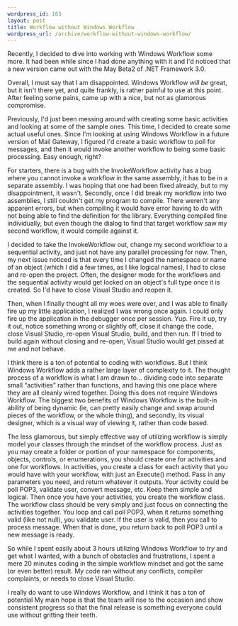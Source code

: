 ```yaml
--- 
wordpress_id: 163
layout: post
title: Workflow without Windows Workflow
wordpress_url: /archive/workflow-without-windows-workflow/
---
```


<p>Recently, I decided to dive into working with Windows Workflow some more.  It had been while since I had done anything with it and I'd noticed that a new version came out with the May Beta2 of .NET Framework 3.0.</p>

<p>Overall, I must say that I am disappointed.  Windows Workflow <em>will be</em> great, but it isn't there yet, and quite frankly, is rather painful to use at this point.  After feeling some pains, came up with a nice, but not as glamorous compromise.</p>

<p>Previously, I'd just been messing around with creating some basic activities and looking at some of the sample ones.  This time, I decided to create some actual useful ones.  Since I'm looking at using Windows Workflow in a future version of Mail Gateway, I figured I'd create a basic workflow to poll for messages, and then it would invoke another workflow to being some basic processing.  Easy enough, right?</p>

<p>For starters, there is a bug with the InvokeWorkflow activity has a bug where you cannot invoke a workflow in the same assembly, it has to be in a separate assembly.  I was hoping that one had been fixed already, but to my disappointment, it wasn't.  Secondly, once I did break my workflow into two assemblies, I still couldn't get my program to compile.  There weren't any apparent errors, but when compiling it would have error having to do with not being able to find the definition for the library.  Everything compiled fine individually, but even though the dialog to find that target workflow saw my second workflow, it would compile against it.</p>

<p>I decided to take the InvokeWorkflow out, change my second workflow to a sequential activity, and just not have any parallel processing for now.  Then, my next issue noticed is that every time I changed the namespace or name of an object (which I did a few times, as I like logical names), I had to close and re-open the project.  Often, the designer mode for the workflows and the sequential activity would get locked on an object's full type once it is created.  So I'd have to close Visual Studio and reopen it.</p>

<p>Then, when I finally thought all my woes were over, and I was able to finally fire up my little application, I realized I was wrong once again.  I could only fire up the application in the debugger once per session.  Yup.  Fire it up, try it out, notice something wrong or slightly off, close it change the code, close Visual Studio, re-open Visual Studio, build, and then run.  If I tried to build again without closing and re-open, Visual Studio would get pissed at me and not behave.</p>

<p>I think there is a ton of potential to coding with workflows.  But I think Windows Workflow adds a rather large layer of complexity to it.  The thought process of a workflow is what I am drawn to… dividing code into separate small “activities” rather than functions, and having this one place where they are all cleanly wired together.  Doing this does not require Windows Workflow.  The biggest two benefits of Windows Workflow is the built-in ability of being dynamic (ie, can pretty easily change and swap around pieces of the workflow, or the whole thing), and secondly, its visual designer, which is a visual way of viewing it, rather than code based.</p>

<p>The less glamorous, but simply effective way of utilizing workflow is simply model your classes through the mindset of the workflow process.  Just as you may create a folder or portion of your namespace for components, objects, controls, or enumerations, you should create one for activities and one for workflows.  In activities, you create a class for each activity that you would have with your workflow, with just an Execute() method.  Pass in any parameters you need, and return whatever it outputs.  Your activity could be poll POP3, validate user, convert message, etc.  Keep them simple and logical.  Then once you have your activities, you create the workflow class.  The workflow class should be very simply and just focus on connecting the activities together.  You loop and call poll POP3, when it returns something valid (like not null), you validate user.  If the user is valid, then you call to process message.  When that is done, you return back to poll POP3 until a new message is ready.</p>

<p>So while I spent easily about 3 hours utilizing Windows Workflow to <em>try</em> and get what I wanted, with a bunch of obstacles and frustrations, I spent a mere 20 minutes coding in the simple workflow mindset and got the same (or even better) result.  My code ran without any conflicts, compiler complaints, or needs to close Visual Studio.</p>

<p>I really do want to use Windows Workflow, and I think it has a ton of potential  My main hope is that the team will rise to the occasion and  show consistent progress so that the final release is something everyone could use without gritting their teeth.</p>
         
